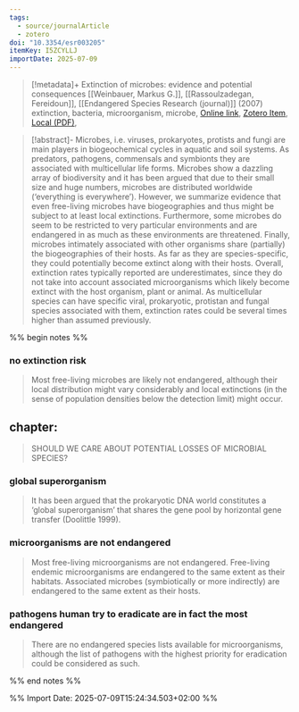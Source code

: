 ```yaml
---
tags:
  - source/journalArticle
  - zotero
doi: "10.3354/esr003205"
itemKey: I5ZCYLLJ
importDate: 2025-07-09
---
```

>[!metadata]+
> Extinction of microbes: evidence and potential consequences
> [[Weinbauer, Markus G.]], [[Rassoulzadegan, Fereidoun]], 
> [[Endangered Species Research (journal)]] (2007)
> extinction, bacteria, microorganism, microbe, 
> [Online link](http://www.int-res.com/abstracts/esr/v3/n2/p205-215/), [Zotero Item](zotero://select/library/items/I5ZCYLLJ), [Local (PDF)](file://C:/Users/aburg/Documents/references/zotero/storage/HV4FZFEG/Weinbauer2007_REVIEWExtinction.pdf), 

>[!abstract]-
>Microbes, i.e. viruses, prokaryotes, protists and fungi are main players in biogeochemical cycles in aquatic and soil systems. As predators, pathogens, commensals and symbionts they are associated with multicellular life forms. Microbes show a dazzling array of biodiversity and it has been argued that due to their small size and huge numbers, microbes are distributed worldwide (‘everything is everywhere’). However, we summarize evidence that even free-living microbes have biogeographies and thus might be subject to at least local extinctions. Furthermore, some microbes do seem to be restricted to very particular environments and are endangered in as much as these environments are threatened. Finally, microbes intimately associated with other organisms share (partially) the biogeographies of their hosts. As far as they are species-specific, they could potentially become extinct along with their hosts. Overall, extinction rates typically reported are underestimates, since they do not take into account associated microorganisms which likely become extinct with the host organism, plant or animal. As multicellular species can have specific viral, prokaryotic, protistan and fungal species associated with them, extinction rates could be several times higher than assumed previously.

%% begin notes %%
### no extinction risk
> Most free-living microbes are likely not endangered, although their local distribution might vary considerably and local extinctions (in the sense of population densities below the detection limit) might occur.

## chapter: 
> SHOULD WE CARE ABOUT POTENTIAL LOSSES OF MICROBIAL SPECIES?
### global superorganism
> It has been argued that the prokaryotic DNA world constitutes a ‘global superorganism’ that shares the gene pool by horizontal gene transfer (Doolittle 1999).
### microorganisms are not endangered
>Most free-living microorganisms are not endangered.
>Free-living endemic microorganisms are endangered to the same extent as their habitats.
>Associated microbes (symbiotically or more indirectly) are endangered to the same extent as their hosts.
### pathogens human try to eradicate are in fact the most endangered
>There are no endangered species lists available for microorganisms, although the list of pathogens with the highest priority for eradication could be considered as such. 


%% end notes %%

%% Import Date: 2025-07-09T15:24:34.503+02:00 %%
